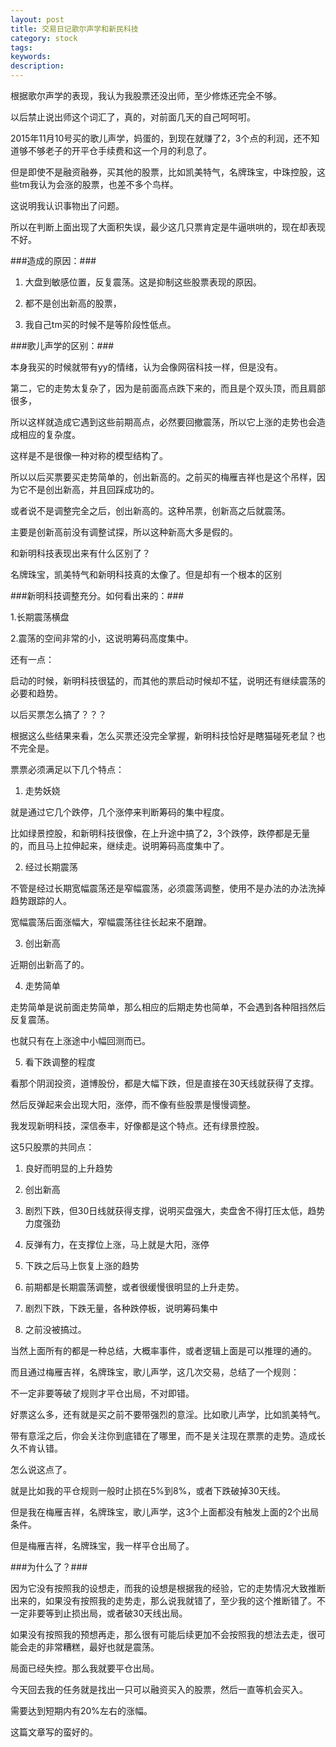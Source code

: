 ```yaml
---
layout: post
title: 交易日记歌尔声学和新民科技
category: stock
tags: 
keywords: 
description: 
---
```




根据歌尔声学的表现，我认为我股票还没出师，至少修炼还完全不够。

以后禁止说出师这个词汇了，真的，对前面几天的自己呵呵咑。

2015年11月10号买的歌儿声学，妈蛋的，到现在就赚了2，3个点的利润，还不知道够不够老子的开平仓手续费和这一个月的利息了。

但是即使不是融资融券，买其他的股票，比如凯美特气，名牌珠宝，中珠控股，这些tm我认为会涨的股票，也差不多个鸟样。

这说明我认识事物出了问题。

所以在判断上面出现了大面积失误，最少这几只票肯定是牛逼哄哄的，现在却表现不好。

###造成的原因：###

1. 大盘到敏感位置，反复震荡。这是抑制这些股票表现的原因。

2. 都不是创出新高的股票，

3. 我自己tm买的时候不是等阶段性低点。

###歌儿声学的区别：###

本身我买的时候就带有yy的情绪，认为会像网宿科技一样，但是没有。

第二，它的走势太复杂了，因为是前面高点跌下来的，而且是个双头顶，而且肩部很多，

所以这样就造成它遇到这些前期高点，必然要回撤震荡，所以它上涨的走势也会造成相应的复杂度。

这样是不是很像一种对称的模型结构了。

所以以后买票要买走势简单的，创出新高的。之前买的梅雁吉祥也是这个吊样，因为它不是创出新高，并且回踩成功的。

或者说不是调整完全之后，创出新高的。这种吊票，创新高之后就震荡。

主要是创新高前没有调整试探，所以这种新高大多是假的。

和新明科技表现出来有什么区别了？

名牌珠宝，凯美特气和新明科技真的太像了。但是却有一个根本的区别

###新明科技调整充分。如何看出来的：###

1.长期震荡横盘

2.震荡的空间非常的小，这说明筹码高度集中。

还有一点：

启动的时候，新明科技很猛的，而其他的票启动时候却不猛，说明还有继续震荡的必要和趋势。

以后买票怎么搞了？？？

根据这么些结果来看，怎么买票还没完全掌握，新明科技恰好是瞎猫碰死老鼠？也不完全是。

票票必须满足以下几个特点：

1. 走势妖娆

就是通过它几个跌停，几个涨停来判断筹码的集中程度。

比如绿景控股，和新明科技很像，在上升途中搞了2，3个跌停，跌停都是无量的，而且马上拉伸起来，继续走。说明筹码高度集中了。

2. 经过长期震荡

不管是经过长期宽幅震荡还是窄幅震荡，必须震荡调整，使用不是办法的办法洗掉趋势跟踪的人。

宽幅震荡后面涨幅大，窄幅震荡往往长起来不磨蹭。

3. 创出新高

近期创出新高了的。

4. 走势简单

走势简单是说前面走势简单，那么相应的后期走势也简单，不会遇到各种阻挡然后反复震荡。

也就只有在上涨途中小幅回测而已。

5. 看下跌调整的程度

看那个阴润投资，道博股份，都是大幅下跌，但是直接在30天线就获得了支撑。

然后反弹起来会出现大阳，涨停，而不像有些股票是慢慢调整。

我发现新明科技，深信泰丰，好像都是这个特点。还有绿景控股。

这5只股票的共同点：

1. 良好而明显的上升趋势

2. 创出新高

3. 剧烈下跌，但30日线就获得支撑，说明买盘强大，卖盘舍不得打压太低，趋势力度强劲

4. 反弹有力，在支撑位上涨，马上就是大阳，涨停

5. 下跌之后马上恢复上涨的趋势

6. 前期都是长期震荡调整，或者很缓慢很明显的上升走势。

7. 剧烈下跌，下跌无量，各种跌停板，说明筹码集中

8. 之前没被搞过。

当然上面所有的都是一种总结，大概率事件，或者逻辑上面是可以推理的通的。

而且通过梅雁吉祥，名牌珠宝，歌儿声学，这几次交易，总结了一个规则：

不一定非要等破了规则才平仓出局，不对即错。

好票这么多，还有就是买之前不要带强烈的意淫。比如歌儿声学，比如凯美特气。

带有意淫之后，你会关注你到底错在了哪里，而不是关注现在票票的走势。造成长久不肯认错。

怎么说这点了。

就是比如我的平仓规则一般时止损在5%到8%，或者下跌破掉30天线。

但是我在梅雁吉祥，名牌珠宝，歌儿声学，这3个上面都没有触发上面的2个出局条件。

但是梅雁吉祥，名牌珠宝，我一样平仓出局了。

###为什么了？###

因为它没有按照我的设想走，而我的设想是根据我的经验，它的走势情况大致推断出来的，如果没有按照我的走势走，那么说我就错了，至少我的这个推断错了。不一定非要等到止损出局，或者破30天线出局。

如果没有按照我的预想再走，那么很有可能后续更加不会按照我的想法去走，很可能会走的非常糟糕，最好也就是震荡。

局面已经失控。那么我就要平仓出局。

今天回去我的任务就是找出一只可以融资买入的股票，然后一直等机会买入。

需要达到短期内有20%左右的涨幅。

这篇文章写的蛮好的。


